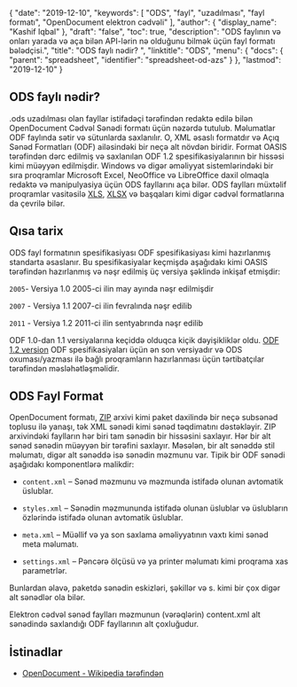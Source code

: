 {
  "date": "2019-12-10",
  "keywords": [
"ODS",
"fayl",
"uzadılması",
"fayl formatı",
"OpenDocument elektron cədvəli"
],
  "author": {
    "display_name": "Kashif Iqbal"
},
  "draft": "false",
  "toc": true,
  "description": "ODS faylının və onları yarada və aça bilən API-lərin nə olduğunu bilmək üçün fayl formatı bələdçisi.",
  "title": "ODS faylı nədir? ",
  "linktitle": "ODS",
  "menu": {
    "docs": {
      "parent": "spreadsheet",
      "identifier": "spreadsheet-od-azs"
}
},
  "lastmod": "2019-12-10"
}

## ODS faylı nədir?

.ods uzadılması olan fayllar istifadəçi tərəfindən redaktə edilə bilən OpenDocument Cədvəl Sənədi formatı üçün nəzərdə tutulub. Məlumatlar ODF faylında sətir və sütunlarda saxlanılır. O, XML əsaslı formatdır və Açıq Sənəd Formatları (ODF) ailəsindəki bir neçə alt növdən biridir. Format OASIS tərəfindən dərc edilmiş və saxlanılan ODF 1.2 spesifikasiyalarının bir hissəsi kimi müəyyən edilmişdir. Windows və digər əməliyyat sistemlərindəki bir sıra proqramlar Microsoft Excel, NeoOffice və LibreOffice daxil olmaqla redaktə və manipulyasiya üçün ODS fayllarını aça bilər. ODS faylları müxtəlif proqramlar vasitəsilə [XLS](/spreadsheet/xls/), [XLSX](/spreadsheet/xlsx/) və başqaları kimi digər cədvəl formatlarına da çevrilə bilər.

## Qısa tarix ##

ODS fayl formatının spesifikasiyası ODF spesifikasiyası kimi hazırlanmış standarta əsaslanır. Bu spesifikasiyalar keçmişdə aşağıdakı kimi OASIS tərəfindən hazırlanmış və nəşr edilmiş üç versiya şəklində inkişaf etmişdir:

`2005`- Versiya 1.0 2005-ci ilin may ayında nəşr edilmişdir

`2007` - Versiya 1.1 2007-ci ilin fevralında nəşr edilib

`2011` - Versiya 1.2 2011-ci ilin sentyabrında nəşr edilib

ODF 1.0-dan 1.1 versiyalarına keçiddə olduqca kiçik dəyişikliklər oldu. [ODF 1.2 version](https://www.oasis-open.org/standards#opendocumentv1.2) ODF spesifikasiyaları üçün ən son versiyadır və ODS oxuması/yazması ilə bağlı proqramların hazırlanması üçün tərtibatçılar tərəfindən məsləhətləşməlidir.

## ODS Fayl Format ##

OpenDocument formatı, [ZIP](/compression/zip/) arxivi kimi paket daxilində bir neçə subsənəd toplusu ilə yanaşı, tək XML sənədi kimi sənəd təqdimatını dəstəkləyir. ZIP arxivindəki faylların hər biri tam sənədin bir hissəsini saxlayır. Hər bir alt sənəd sənədin müəyyən bir tərəfini saxlayır. Məsələn, bir alt sənəddə stil məlumatı, digər alt sənəddə isə sənədin məzmunu var. Tipik bir ODF sənədi aşağıdakı komponentlərə malikdir:

* `content.xml` – Sənəd məzmunu və məzmunda istifadə olunan avtomatik üslublar.

* `styles.xml` – Sənədin məzmununda istifadə olunan üslublar və üslubların özlərində istifadə olunan avtomatik üslublar.

* `meta.xml` – Müəllif və ya son saxlama əməliyyatının vaxtı kimi sənəd meta məlumatı.

* `settings.xml` – Pəncərə ölçüsü və ya printer məlumatı kimi proqrama xas parametrlər.


Bunlardan əlavə, paketdə sənədin eskizləri, şəkillər və s. kimi bir çox digər alt sənədlər ola bilər.

Elektron cədvəl sənəd faylları məzmunun (vərəqlərin) content.xml alt sənədində saxlandığı ODF fayllarının alt çoxluğudur.

## İstinadlar ##

* [OpenDocument - Wikipedia tərəfindən](https://en.wikipedia.org/wiki/OpenDocument)


